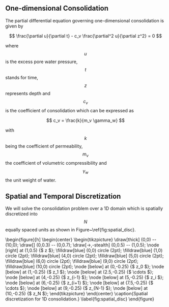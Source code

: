 ## One-dimensional Consolidation

The partial differential equation governing one-dimensional consolidation is given by

$$
\frac{\partial u}{\partial t} - c_v \frac{\partial^2 u}{\partial z^2} = 0
$$

where $$ u $$ is the excess pore water pressure, $$ t $$ stands for time, $$ z $$ represents depth and $$ c_v $$ is the coefficient of consolidation which can be expressed as

$$
c_v = \frac{k}{m_v \gamma_w}
$$

with $$ k $$ being the coefficient of permeability, $$ m_v $$ the coefficient of volumetric compressibility and $$ \gamma_w $$ the unit weight of water.

## Spatial and Temporal Discretization

We will solve the consolidation problem over a 1D domain which is spatially discretized into $$ N $$ equally spaced units as shown in Figure~\ref{fig:spatial_disc}.

\begin{figure}[h]
	\begin{center}
		\begin{tikzpicture}
		\draw[thick] (0,0) -- (10,0);
		\draw[] (0,0.3) -- (0,0.7);
		\draw[->,-stealth] (0,0.5) -- (1,0.5);
		\node [right] at (1,0.5) {$ z $};
		\filldraw[blue] (0,0) circle (2pt);
		\filldraw[blue] (1,0) circle (2pt);
		\filldraw[blue] (4,0) circle (2pt);
		\filldraw[blue] (5,0) circle (2pt);
		\filldraw[blue] (6,0) circle (2pt);
		\filldraw[blue] (9,0) circle (2pt);
		\filldraw[blue] (10,0) circle (2pt);
		\node [below] at (0,-0.25) {$ z_0 $};
		\node [below] at (1,-0.25) {$ z_1 $};
		\node [below] at (2.5,-0.25) {$ \cdots $};
		\node [below] at (4,-0.25) {$ z_{i-1} $};
		\node [below] at (5,-0.25) {$ z_i $};
		\node [below] at (6,-0.25) {$ z_{i+1} $};
		\node [below] at (7.5,-0.25) {$ \cdots $};
		\node [below] at (9,-0.25) {$ z_{N-1} $};
		\node [below] at (10,-0.25) {$ z_N $};
		\end{tikzpicture}
	\end{center}
	\caption{Spatial discretization for 1D consolidation.}
	\label{fig:spatial_disc}
\end{figure}
